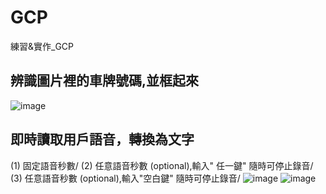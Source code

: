 # GCP
練習&amp;實作_GCP

## 辨識圖片裡的車牌號碼,並框起來
![image](https://github.com/Penny3939/GCP/assets/125810833/de15910c-20ee-4733-84ca-426b19ad8924)

## 即時讀取用戶語音，轉換為文字
(1) 固定語音秒數/
(2) 任意語音秒數 (optional),輸入" 任一鍵" 隨時可停止錄音/
(3) 任意語音秒數 (optional),輸入"空白鍵" 隨時可停止錄音/
![image](https://github.com/Penny3939/GCP/assets/125810833/9d8206bb-7a90-4a75-8936-13880fcc5489)
![image](https://github.com/Penny3939/GCP/assets/125810833/842d454e-4b90-4de2-80d4-f73b7d46f29a)
